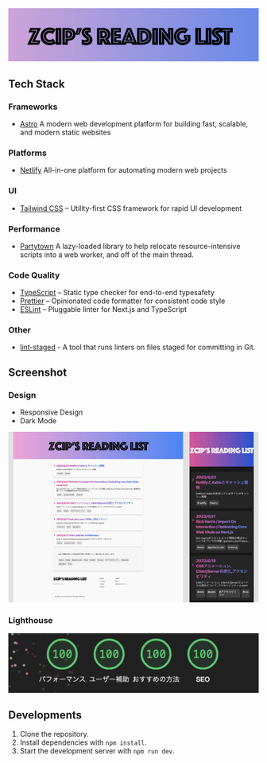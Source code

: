 <div align="center">
  <a href="https://reading-list.zcip.dev">
    <img src="media/logo.png" alt="zcip's reading list" />
  </a>
</div>

## Tech Stack

### Frameworks

- [Astro](https://astro.build/) A modern web development platform for building fast, scalable, and modern static websites

### Platforms

- [Netlify](https://www.netlify.com/) All-in-one platform for automating modern web projects

### UI

- [Tailwind CSS](https://tailwindcss.com/) – Utility-first CSS framework for rapid UI development

### Performance

- [Partytown](https://partytown.builder.io/) A lazy-loaded library to help relocate resource-intensive scripts into a web worker, and off of the main thread.

### Code Quality

- [TypeScript](https://www.typescriptlang.org/) – Static type checker for end-to-end typesafety
- [Prettier](https://prettier.io/) – Opinionated code formatter for consistent code style
- [ESLint](https://eslint.org/) – Pluggable linter for Next.js and TypeScript

### Other

- [lint-staged](https://github.com/okonet/lint-staged) - A tool that runs linters on files staged for committing in Git.

## Screenshot

### Design

- Responsive Design
- Dark Mode

<div align="center">
  <img src="media/screen1.jpg" alt="zcip's reading list" />
</div>

### Lighthouse

<div align="center">
  <img src="media/lighthouse.png" alt="zcip's reading list" />
</div>

## Developments

1. Clone the repository.
2. Install dependencies with `npm install`.
3. Start the development server with `npm run dev`.
